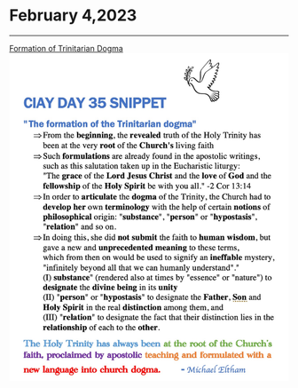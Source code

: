 # February 4,2023
---

[Formation of Trinitarian Dogma](https://youtu.be/xFB_76gATvc)
![Day 35 Snippet](https://github.com/fernal73/CIAY/blob/main/February/jpgs/Day35Snippet.jpg?raw=true)
